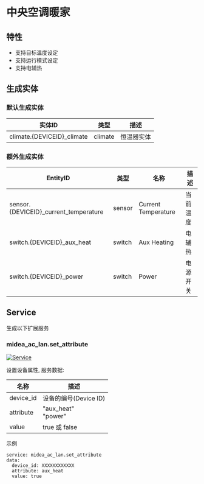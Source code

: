 # 中央空调暖家
## 特性
- 支持目标温度设定
- 支持运行模式设定
- 支持电辅热

## 生成实体
### 默认生成实体
实体ID | 类型 | 描述
--- | --- | ---
climate.{DEVICEID}_climate | climate | 恒温器实体

### 额外生成实体

EntityID | 类型 | 名称 | 描述
--- | --- | --- | --- 
sensor.{DEVICEID}_current_temperature | sensor | Current Temperature | 当前温度
switch.{DEVICEID}_aux_heat | switch | Aux Heating | 电辅热
switch.{DEVICEID}_power | switch | Power | 电源开关

## Service
生成以下扩展服务

### midea_ac_lan.set_attribute

[![Service](https://my.home-assistant.io/badges/developer_call_service.svg)](https://my.home-assistant.io/redirect/developer_call_service/?service=midea_ac_lan.set_attribute)

设置设备属性, 服务数据:

名称 | 描述
--- | ---
device_id | 设备的编号(Device ID)
attribute | "aux_heat"<br/>"power"
value | true 或 false

示例
```
service: midea_ac_lan.set_attribute
data:
  device_id: XXXXXXXXXXXX
  attribute: aux_heat
  value: true
```